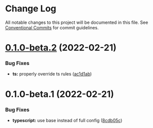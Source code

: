 # Change Log

All notable changes to this project will be documented in this file.
See [Conventional Commits](https://conventionalcommits.org) for commit guidelines.

# [0.1.0-beta.2](https://github.com/sun-asterisk-research/eslint-config/compare/@sunasteriskrnd/eslint-config-typescript@0.1.0-beta.1...@sunasteriskrnd/eslint-config-typescript@0.1.0-beta.2) (2022-02-21)


### Bug Fixes

* **ts:** properly override ts rules ([ac1d1ab](https://github.com/sun-asterisk-research/eslint-config/commit/ac1d1ab11a4d07f87648e125c9e1714f8a6309e8))





# 0.1.0-beta.1 (2022-02-21)


### Bug Fixes

* **typescript:** use base instead of full config ([8cdb05c](https://github.com/sun-asterisk-research/eslint-config/commit/8cdb05ca9206e6eec7c77814527846a508f32eff))
